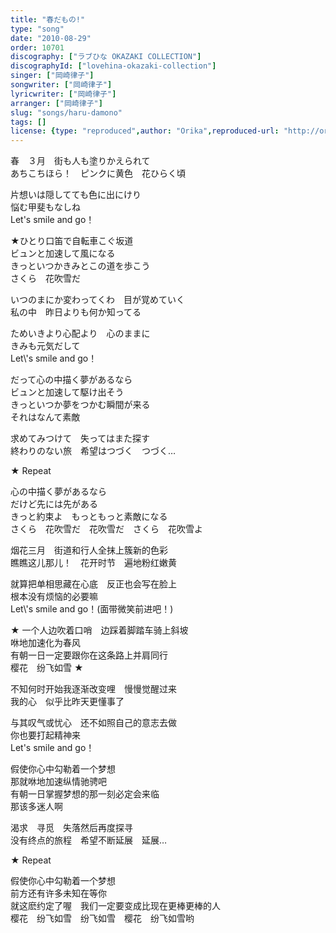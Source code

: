 ```yaml
---
title: "春だもの!"
type: "song"
date: "2010-08-29"
order: 10701
discography: ["ラブひな OKAZAKI COLLECTION"]
discographyId: ["lovehina-okazaki-collection"]
singer: ["岡崎律子"]
songwriter: ["岡崎律子"]
lyricwriter: ["岡崎律子"]
arranger: ["岡崎律子"]
slug: "songs/haru-damono"
tags: []
license: {type: "reproduced",author: "Orika",reproduced-url: "http://orikamushi.myweb.hinet.net/",reproduced-website: "織歌蟲網站"}
---
```


春　３月　街も人も塗りかえられて   
あちこちほら！　ピンクに黄色　花ひらく頃   
  
片想いは隠してても色に出にけり   
悩む甲斐もなしね   
Let's smile and go！   
  
★ひとり口笛で自転車こぐ坂道   
ビュンと加速して風になる   
きっといつかきみとこの道を歩こう   
さくら　花吹雪だ   
  
いつのまにか変わってくわ　目が覚めていく   
私の中　昨日よりも何か知ってる   
  
ためいきより心配より　心のままに   
きみも元気だして   
Let\\'s smile and go！   
  
だって心の中描く夢があるなら   
ビュンと加速して駆け出そう   
きっといつか夢をつかむ瞬間が来る   
それはなんて素敵   
  
求めてみつけて　失ってはまた探す   
終わりのない旅　希望はつづく　つづく…   
  
★ Repeat  
  
心の中描く夢があるなら   
だけど先には先がある   
きっと約束よ　もっともっと素敵になる   
さくら　花吹雪だ　花吹雪だ　さくら　花吹雪よ  
  
烟花三月　街道和行人全抹上簇新的色彩   
瞧瞧这儿那儿！　花开时节　遍地粉红嫩黄   
  
就算把单相思藏在心底　反正也会写在脸上   
根本没有烦恼的必要嘛   
Let\\'s smile and go！(面带微笑前进吧！)   
  
★ 一个人边吹着口哨　边踩着脚踏车骑上斜坡   
咻地加速化为春风   
有朝一日一定要跟你在这条路上并肩同行   
樱花　纷飞如雪 ★   
  
不知何时开始我逐渐改变哩　慢慢觉醒过来   
我的心　似乎比昨天更懂事了   
  
与其叹气或忧心　还不如照自己的意志去做   
你也要打起精神来   
Let's smile and go！   
  
假使你心中勾勒着一个梦想   
那就咻地加速纵情驰骋吧   
有朝一日掌握梦想的那一刻必定会来临   
那该多迷人啊   
  
渴求　寻觅　失落然后再度探寻   
没有终点的旅程　希望不断延展　延展…   
  
★ Repeat   
  
假使你心中勾勒着一个梦想   
前方还有许多未知在等你   
就这麽约定了喔　我们一定要变成比现在更棒更棒的人   
樱花　纷飞如雪　纷飞如雪　樱花　纷飞如雪哟
